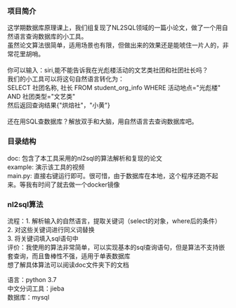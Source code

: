 ### 项目简介
这学期数据库原理课上，我们组复现了NL2SQL领域的一篇小论文，做了一个用自然语言查询数据库的小工具。<br>
虽然论文算法很简单，适用场景也有限，但做出来的效果还是能唬住一片人的，非常花里胡哨。<br><br>
你可以输入：siri,能不能告诉我在光彪楼活动的文艺类社团和社团社长吗？<br>
我们的小工具可以将这句自然语言转化为：<br>
SELECT 社团名称, 社长 FROM student_org_info WHERE 活动地点="光彪楼" AND 社团类型="文艺类" <br>
然后返回查询结果{"烘焙社"，"小黄"}<br><br>
还在用SQL查数据库？解放双手和大脑，用自然语言去查询数据库吧。<br>
### 目录结构
doc: 包含了本工具采用的nl2sql的算法解析和复现的论文<br>
example: 演示该工具的视频<br>
main.py: 直接右键运行即可。很可惜，由于数据库在本地，这个程序还跑不起来。等我有时间了就去做一个docker镜像<br>
### nl2sql算法
流程：1. 解析输入的自然语言，提取关键词（select的对象，where后的条件）<br>
     2. 对这些关键词进行同义词替换 <br>
     3. 将关键词填入sql语句中<br>
评价：我使用的算法非常简单，可以实现基本的sql查询语句，但是算法不支持嵌套查询，而且鲁棒性不强，适用于单表数据库<br>
想了解具体算法可以阅读doc文件夹下的文档

语言：python 3.7 <br>
中文分词工具：jieba <br>
数据库：mysql <br>
